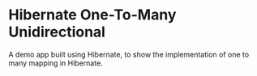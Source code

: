 # Hibernate One-To-Many Unidirectional
A demo app built using Hibernate, to show the implementation of one to many mapping in Hibernate.
